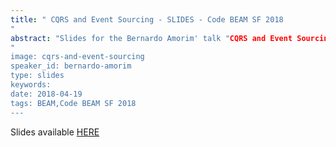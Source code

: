 ```yaml
---
title: " CQRS and Event Sourcing - SLIDES - Code BEAM SF 2018
"
abstract: "Slides for the Bernardo Amorim' talk "CQRS and Event Sourcing" - Code BEAM SF 2018
"
image: cqrs-and-event-sourcing
speaker_id: bernardo-amorim
type: slides
keywords: 
date: 2018-04-19
tags: BEAM,Code BEAM SF 2018
---
```

Slides available <a href="/uploads/media/default/0001/01/a845092eb817960d50bd31ff0ce9057f31aa78dc.pdf" target="_blank">HERE</a>
